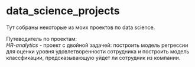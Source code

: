 # data_science_projects
Тут собраны некоторые из моих проектов по data science.

Путеводитель по проектам: <br />
*HR-analytics* - проект с двойной задачей: построить модель регрессии для оценки уровня удовлетворенности сотрудника и построить модель классфикации, предсказывающую уйдет ли сотрудник из компании.
